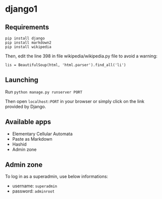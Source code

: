 # django1

## Requirements

```
pip install django
pip install markdown2
pip install wikipedia
```

Then, edit the line 398 in file wikipedia/wikipedia.py file to avoid a warning:
```
lis = BeautifulSoup(html, 'html.parser').find_all('li')
```

## Launching

Run `python manage.py runserver PORT`

Then open `localhost:PORT` in your browser or simply click on the link provided by Django.

## Available apps

- Elementary Cellular Automata
- Paste as Markdown
- Hashid
- Admin zone

## Admin zone

To log in as a superadmin, use below informations:
- username: `superadmin`
- password: `adminroot`